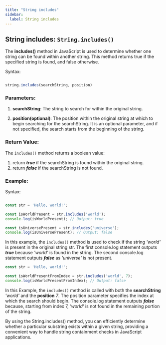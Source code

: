 ```yaml
---
title: "String includes"
sidebar:
  label: String includes
---
```

## String includes: `String.includes()`

The **includes()** method in JavaScript is used to determine whether one string can be found within another string. This method returns true if the specified string is found, and false otherwise.

Syntax:
```javascript

string.includes(searchString, position)

```

### Parameters:

1. **searchString**: The string to search for within the original string.

2. **position(optional)**: The position within the original string at which to begin searching for the searchString. It is an optional parameter, and if not specified, the search starts from the beginning of the string.

### Return Value:

The `includes()` method returns a boolean value:

1. return ***true*** if the searchString is found within the original string.
2. return ***false*** if the searchString is not found.

### Example:

Syntax:

```javascript

const str = 'Hello, world!';

const isWorldPresent = str.includes('world');
console.log(isWorldPresent); // Output: true

const isUniversePresent = str.includes('universe');
console.log(isUniversePresent); // Output: false

```

In this example, the `includes()` method is used to check if the string *'world'* is present in the original string str. The first console.log statement outputs ***true*** because *'world'* is found in the string. The second console.log statement outputs ***false*** as *'universe'* is not present.

```javascript
const str = 'Hello, world!';

const isWorldPresentFromIndex = str.includes('world', 7);
console.log(isWorldPresentFromIndex); // Output: false
```

In this Example, the `includes()` method is called with both the **searchString** *'world'* and the **position** *7*. The position parameter specifies the index at which the search should begin. The console.log statement outputs ***false*** because, starting from index 7, *'world'* is not found in the remaining portion of the string.

By using the String.includes() method, you can efficiently determine whether a particular substring exists within a given string, providing a convenient way to handle string containment checks in JavaScript applications.